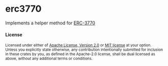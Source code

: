 # erc3770

Implements a helper method for [ERC-3770](https://github.com/ethereum/ERCs/blob/e83c0862bce4ae2b53db5ea4ce26799b1e3cfe20/ERCS/erc-3770.md)

#### License

<sup>
Licensed under either of <a href="LICENSE-APACHE">Apache License, Version
2.0</a> or <a href="LICENSE-MIT">MIT license</a> at your option.
</sup>

<br>

<sub>
Unless you explicitly state otherwise, any contribution intentionally submitted
for inclusion in these crates by you, as defined in the Apache-2.0 license,
shall be dual licensed as above, without any additional terms or conditions.
</sub>
